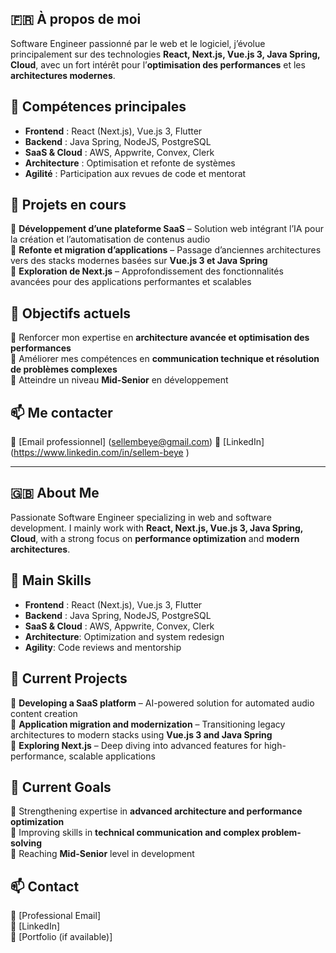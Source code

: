 ## 🇫🇷 À propos de moi  
Software Engineer passionné par le web et le logiciel, j’évolue principalement sur des technologies **React, Next.js, Vue.js 3, Java Spring, Cloud**, avec un fort intérêt pour l’**optimisation des performances** et les **architectures modernes**.  

## 🚀 Compétences principales  
- **Frontend** : React (Next.js), Vue.js 3, Flutter  
- **Backend** : Java Spring, NodeJS, PostgreSQL  
- **SaaS & Cloud** : AWS, Appwrite, Convex, Clerk  
- **Architecture** : Optimisation et refonte de systèmes  
- **Agilité** : Participation aux revues de code et mentorat  

## 📌 Projets en cours  
🔹 **Développement d’une plateforme SaaS** – Solution web intégrant l’IA pour la création et l’automatisation de contenus audio  
🔹 **Refonte et migration d’applications** – Passage d’anciennes architectures vers des stacks modernes basées sur **Vue.js 3 et Java Spring**  
🔹 **Exploration de Next.js** – Approfondissement des fonctionnalités avancées pour des applications performantes et scalables  

## 🎯 Objectifs actuels  
🔸 Renforcer mon expertise en **architecture avancée et optimisation des performances**  
🔸 Améliorer mes compétences en **communication technique et résolution de problèmes complexes**  
🔸 Atteindre un niveau **Mid-Senior** en développement  

## 📫 Me contacter  
📧 [Email professionnel] (sellembeye@gmail.com) 
💼 [LinkedIn] (https://www.linkedin.com/in/sellem-beye ) 

---

## 🇬🇧 About Me  
Passionate Software Engineer specializing in web and software development. I mainly work with **React, Next.js, Vue.js 3, Java Spring, Cloud**, with a strong focus on **performance optimization** and **modern architectures**.  

## 🚀 Main Skills  
- **Frontend** : React (Next.js), Vue.js 3, Flutter  
- **Backend** : Java Spring, NodeJS, PostgreSQL  
- **SaaS & Cloud** : AWS, Appwrite, Convex, Clerk 
- **Architecture**: Optimization and system redesign  
- **Agility**: Code reviews and mentorship  

## 📌 Current Projects  
🔹 **Developing a SaaS platform** – AI-powered solution for automated audio content creation  
🔹 **Application migration and modernization** – Transitioning legacy architectures to modern stacks using **Vue.js 3 and Java Spring**  
🔹 **Exploring Next.js** – Deep diving into advanced features for high-performance, scalable applications  

## 🎯 Current Goals  
🔸 Strengthening expertise in **advanced architecture and performance optimization**  
🔸 Improving skills in **technical communication and complex problem-solving**  
🔸 Reaching **Mid-Senior** level in development  

## 📫 Contact  
📧 [Professional Email]  
💼 [LinkedIn]  
🚀 [Portfolio (if available)]  

